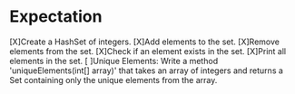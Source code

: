 # Expectation
[X]Create a HashSet of integers.
[X]Add elements to the set.
[X]Remove elements from the set.
[X]Check if an element exists in the set.
[X]Print all elements in the set.
[ ]Unique Elements: Write a method 'uniqueElements(int[] array)' that takes an array of integers and returns a Set containing only the unique elements from the array.